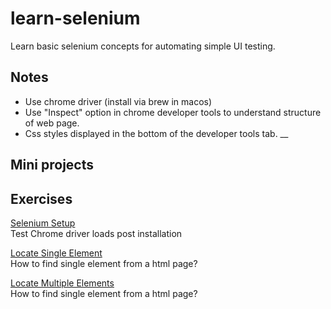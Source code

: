 # learn-selenium

Learn basic selenium concepts for automating simple UI testing.

## Notes
* Use chrome driver (install via brew in macos)
* Use "Inspect" option in chrome developer tools to understand structure of web page.
* Css styles displayed in the bottom of the developer tools tab.
__
## Mini projects


## Exercises

[Selenium Setup](learn-selenium/src/test/java/com/learn/selenium/SeleniumSetupTest.java) <br/>
Test Chrome driver loads post installation
<br/>

[Locate Single Element](learn-selenium/src/test/java/com/learn/selenium/LocateOneElementTest.java) <br/>
How to find single element from a html page?

[Locate Multiple Elements](learn-selenium/src/test/java/com/learn/selenium/LocateMultipleElementsTest.java) <br/>
How to find single element from a html page?

